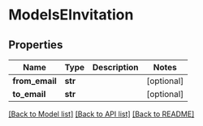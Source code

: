 # ModelsEInvitation

## Properties
Name | Type | Description | Notes
------------ | ------------- | ------------- | -------------
**from_email** | **str** |  | [optional] 
**to_email** | **str** |  | [optional] 

[[Back to Model list]](../README.md#documentation-for-models) [[Back to API list]](../README.md#documentation-for-api-endpoints) [[Back to README]](../README.md)


